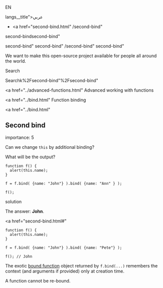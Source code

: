 EN

langs\_\_title">عربي</span></a>

-   <a href="second-bind.html"
    /second-bind"

second-bindsecond-bind"

<!-- -->

second-bind"
second-bind"
/second-bind"
second-bind"

We want to make this open-source project available for people all around the world.

Search

Searchk%2Fsecond-bind"%2Fsecond-bind" </a>

<a href="../advanced-functions.html" Advanced working with functions</span></a>

<a href="../bind.html" Function binding</span></a>

<a href="../bind.html"

## Second bind

<span class="task__importance" title="How important is the task, from 1 to 5">importance: 5</span>

Can we change `this` by additional binding?

What will be the output?

    function f() {
      alert(this.name);
    }

    f = f.bind( {name: "John"} ).bind( {name: "Ann" } );

    f();

solution

The answer: **John**.

<a href="second-bind.html#"
<a href="second-bind.html#" class="toolbar__button toolbar__button_edit" title="open in sandbox"></a>

    function f() {
      alert(this.name);
    }

    f = f.bind( {name: "John"} ).bind( {name: "Pete"} );

    f(); // John

The exotic [bound function](https://tc39.github.io/ecma262/#sec-bound-function-exotic-objects) object returned by `f.bind(...)` remembers the context (and arguments if provided) only at creation time.

A function cannot be re-bound.
